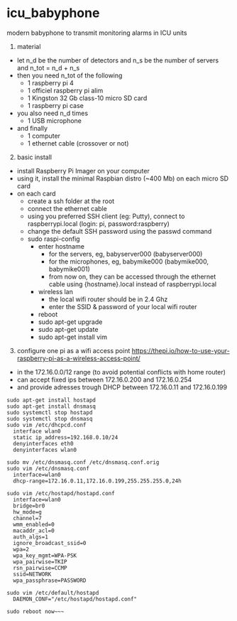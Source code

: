 # icu_babyphone
modern babyphone to transmit monitoring alarms in ICU units

1. material

  - let n_d be the number of detectors and n_s be the number of servers and n_tot = n_d + n_s
  - then you need n_tot of the following
    - 1 raspberry pi 4
    - 1 officiel raspberry pi alim
    - 1 Kingston 32 Gb class-10 micro SD card
    - 1 raspberry pi case
  - you also need n_d times
    - 1 USB microphone
  - and finally
    - 1 computer
    - 1 ethernet cable (crossover or not)

2. basic install 
  - install Raspberry Pi Imager on your computer
  - using it, install the minimal Raspbian distro (~400 Mb) on each micro SD card
  - on each card
    - create a ssh folder at the root
    - connect the ethernet cable
    - using you preferred SSH client (eg: Putty), connect to raspberrypi.local (login: pi, password:raspberry)
    - change the default SSH password using the passwd command
    - sudo raspi-config
      - enter hostname
        - for the servers, eg, babyserver000 (babyserver000)
        - for the microphones, eg, babymike000 (babymike000, babymike001)
        - from now on, they can be accessed through the ethernet cable using {hostname}.local instead of raspberrypi.local
      - wireless lan
        - the local wifi router should be in 2.4 Ghz
        - enter the SSID & password of your local wifi router
      - reboot
      - sudo apt-get upgrade
      - sudo apt-get update
      - sudo apt-get install vim
    
3. configure one pi as a wifi access point
https://thepi.io/how-to-use-your-raspberry-pi-as-a-wireless-access-point/
  - in the 172.16.0.0/12 range (to avoid potential conflicts with home router)
  - can accept fixed ips between 172.16.0.200 and 172.16.0.254
  - and provide adresses trough DHCP between 172.16.0.11 and 172.16.0.199
  
  ~~~
  sudo apt-get install hostapd
  sudo apt-get install dnsmasq
  sudo systemctl stop hostapd
  sudo systemctl stop dnsmasq
  sudo vim /etc/dhcpcd.conf
    interface wlan0
    static ip_address=192.168.0.10/24
    denyinterfaces eth0
    denyinterfaces wlan0

  sudo mv /etc/dnsmasq.conf /etc/dnsmasq.conf.orig
  sudo vim /etc/dnsmasq.conf
    interface=wlan0
    dhcp-range=172.16.0.11,172.16.0.199,255.255.255.0,24h
  
  sudo vim /etc/hostapd/hostapd.conf
    interface=wlan0
    bridge=br0
    hw_mode=g
    channel=7
    wmm_enabled=0
    macaddr_acl=0
    auth_algs=1
    ignore_broadcast_ssid=0
    wpa=2
    wpa_key_mgmt=WPA-PSK
    wpa_pairwise=TKIP
    rsn_pairwise=CCMP
    ssid=NETWORK
    wpa_passphrase=PASSWORD

  sudo vim /etc/default/hostapd
    DAEMON_CONF="/etc/hostapd/hostapd.conf"
  
  sudo reboot now~~~
